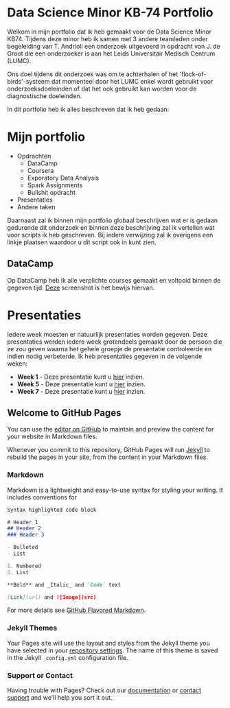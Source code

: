 

# Data Science Minor KB-74 Portfolio
Welkom in mijn portfolio dat ik heb gemaakt voor de Data Science Minor KB74. Tijdens deze minor heb ik samen met 3 andere teamleden onder begeleiding van T. Andrioli een onderzoek uitgevoerd in opdracht van J. de Groot die een onderzoeker is aan het Leids Universitair Medisch Centrum (LUMC).

Ons doel tijdens dit onderzoek was om te achterhalen of het 'flock-of-birds'-systeem dat momenteel door het LUMC enkel wordt gebruikt voor onderzoeksdoeleinden of dat het ook gebruikt kan worden voor de diagnostische doeleinden.

In dit portfolio heb ik alles beschreven dat ik heb gedaan:
# Mijn portfolio

- Opdrachten
  - DataCamp
  - Coursera
  - Exporatory Data Analysis
  - Spark Assignments
  - Bullshit opdracht
- Presentaties
- Andere taken

Daarnaast zal ik binnen mijn portfolio globaal beschrijven wat er is gedaan gedurende dit onderzoek en binnen deze beschrijving zal ik vertellen wat voor scripts ik heb geschreven. Bij iedere verwijzing zal ik overigens een linkje plaatsen waardoor u dit script ook in kunt zien.

## DataCamp
Op DataCamp heb ik alle verplichte courses gemaakt en voltooid binnen de gegeven tijd. <a href="https://imgur.com/a/hegcHlm">Deze</a> screenshot is het bewijs hiervan.

# Presentaties
Iedere week moesten er natuurlijk presentaties worden gegeven. Deze presentaties werden iedere week grotendeels gemaakt door de persoon die ze zou geven waarna het gehele groepje de presentatie controleerde en indien nodig verbeterde. Ik heb presentaties gegeven in de volgende weken: 
- **Week 1** - Deze presentatie kunt u <a href="https://github.com/vdhoofdk/Data-Science-KB-74/blob/master/Ortho%20Eyes%20presentatie%20week%201.pdf">hier</a> inzien.
- **Week 5** - Deze presentatie kunt u <a href="https://github.com/vdhoofdk/Data-Science-KB-74/blob/master/Ortho%20Eyes%20presentatie%20week%205.pdf">hier</a> inzien.
- **Week 7** - Deze presentatie kunt u <a href="https://github.com/vdhoofdk/Data-Science-KB-74/blob/master/Ortho%20Eyes%20presentatie%20week%207.pdf">hier</a> inzien.





## Welcome to GitHub Pages
You can use the [editor on GitHub](https://github.com/vdhoofdk/Data-Science-Minor-KB-74/edit/master/README.md) to maintain and preview the content for your website in Markdown files.

Whenever you commit to this repository, GitHub Pages will run [Jekyll](https://jekyllrb.com/) to rebuild the pages in your site, from the content in your Markdown files.

### Markdown

Markdown is a lightweight and easy-to-use syntax for styling your writing. It includes conventions for

```markdown
Syntax highlighted code block

# Header 1
## Header 2
### Header 3

- Bulleted
- List

1. Numbered
2. List

**Bold** and _Italic_ and `Code` text

[Link](url) and ![Image](src)
```

For more details see [GitHub Flavored Markdown](https://guides.github.com/features/mastering-markdown/).

### Jekyll Themes

Your Pages site will use the layout and styles from the Jekyll theme you have selected in your [repository settings](https://github.com/vdhoofdk/Data-Science-Minor-KB-74/settings). The name of this theme is saved in the Jekyll `_config.yml` configuration file.

### Support or Contact

Having trouble with Pages? Check out our [documentation](https://help.github.com/categories/github-pages-basics/) or [contact support](https://github.com/contact) and we’ll help you sort it out.
